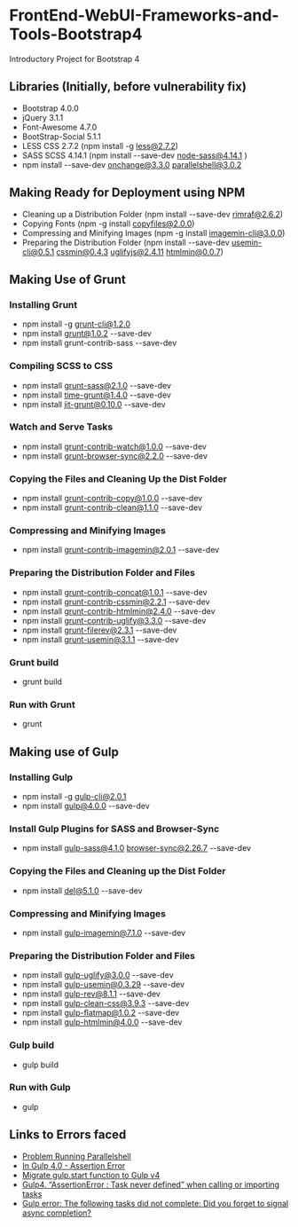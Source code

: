 # FrontEnd-WebUI-Frameworks-and-Tools-Bootstrap4
Introductory Project for Bootstrap 4

## Libraries (Initially, before vulnerability fix)
- Bootstrap 4.0.0 
- jQuery 3.1.1
- Font-Awesome 4.7.0
- BootStrap-Social 5.1.1
- LESS CSS 2.7.2 (npm install -g less@2.7.2)
- SASS SCSS 4.14.1 (npm install --save-dev node-sass@4.14.1 )
- npm install --save-dev onchange@3.3.0 parallelshell@3.0.2

## Making Ready for Deployment using NPM
- Cleaning up a Distribution Folder (npm install --save-dev rimraf@2.6.2)
- Copying Fonts (npm -g install copyfiles@2.0.0)
- Compressing and Minifying Images (npm -g install imagemin-cli@3.0.0)
- Preparing the Distribution Folder (npm install --save-dev usemin-cli@0.5.1 cssmin@0.4.3 uglifyjs@2.4.11 htmlmin@0.0.7)

## Making Use of Grunt
### Installing Grunt
- npm install -g grunt-cli@1.2.0
- npm install grunt@1.0.2 --save-dev
- npm install grunt-contrib-sass --save-dev
### Compiling SCSS to CSS
- npm install grunt-sass@2.1.0 --save-dev
- npm install time-grunt@1.4.0 --save-dev
- npm install jit-grunt@0.10.0 --save-dev
### Watch and Serve Tasks
- npm install grunt-contrib-watch@1.0.0 --save-dev
- npm install grunt-browser-sync@2.2.0 --save-dev
### Copying the Files and Cleaning Up the Dist Folder
- npm install grunt-contrib-copy@1.0.0 --save-dev
- npm install grunt-contrib-clean@1.1.0 --save-dev
### Compressing and Minifying Images
- npm install grunt-contrib-imagemin@2.0.1 --save-dev
### Preparing the Distribution Folder and Files
- npm install grunt-contrib-concat@1.0.1 --save-dev
- npm install grunt-contrib-cssmin@2.2.1 --save-dev
- npm install grunt-contrib-htmlmin@2.4.0 --save-dev
- npm install grunt-contrib-uglify@3.3.0 --save-dev
- npm install grunt-filerev@2.3.1 --save-dev
- npm install grunt-usemin@3.1.1 --save-dev
### Grunt build
- grunt build
### Run with Grunt
- grunt

## Making use of Gulp
### Installing Gulp
- npm install -g gulp-cli@2.0.1
- npm install gulp@4.0.0 --save-dev
### Install Gulp Plugins for SASS and Browser-Sync
- npm install gulp-sass@4.1.0  browser-sync@2.26.7 --save-dev
### Copying the Files and Cleaning up the Dist Folder
- npm install del@5.1.0 --save-dev
### Compressing and Minifying Images
- npm install gulp-imagemin@7.1.0 --save-dev
### Preparing the Distribution Folder and Files
- npm install gulp-uglify@3.0.0 --save-dev
- npm install gulp-usemin@0.3.29 --save-dev
- npm install gulp-rev@8.1.1 --save-dev
- npm install gulp-clean-css@3.9.3 --save-dev
- npm install gulp-flatmap@1.0.2 --save-dev
- npm install gulp-htmlmin@4.0.0 --save-dev
### Gulp build
- gulp build
### Run with Gulp
- gulp

## Links to Errors faced
- [Problem Running Parallelshell](https://stackoverflow.com/questions/53461626/problem-running-parallelshell-nodejs-script/)
- [In Gulp 4.0 - Assertion Error](https://stackoverflow.com/questions/51098749/everytime-i-run-gulp-anything-i-get-a-assertion-error-task-function-must-be)
- [Migrate gulp.start function to Gulp v4](https://stackoverflow.com/questions/50986454/migrate-gulp-start-function-to-gulp-v4)
- [Gulp4. “AssertionError : Task never defined” when calling or importing tasks](https://stackoverflow.com/questions/50505275/gulp4-assertionerror-task-never-defined-when-calling-or-importing-tasks/54939126)
- [Gulp error: The following tasks did not complete: Did you forget to signal async completion?](https://stackoverflow.com/questions/36897877/gulp-error-the-following-tasks-did-not-complete-did-you-forget-to-signal-async)